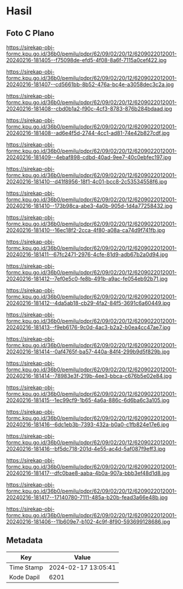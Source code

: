 # Hasil

## Foto C Plano

https://sirekap-obj-formc.kpu.go.id/36b0/pemilu/pdpr/62/09/02/20/12/6209022012001-20240216-181405--f75098de-efd5-4f08-8a6f-7115a0cef422.jpg

https://sirekap-obj-formc.kpu.go.id/36b0/pemilu/pdpr/62/09/02/20/12/6209022012001-20240216-181407--cd5661bb-8b52-476a-bc4e-a3058dec3c2a.jpg

https://sirekap-obj-formc.kpu.go.id/36b0/pemilu/pdpr/62/09/02/20/12/6209022012001-20240216-181408--cbd0b1a2-f90c-4cf3-8783-876b284bdaad.jpg

https://sirekap-obj-formc.kpu.go.id/36b0/pemilu/pdpr/62/09/02/20/12/6209022012001-20240216-181408--ad6e4f5d-2744-4cc1-ad81-74e42b827cdf.jpg

https://sirekap-obj-formc.kpu.go.id/36b0/pemilu/pdpr/62/09/02/20/12/6209022012001-20240216-181409--4ebaf898-cdbd-40ad-9ee7-40c0ebfec197.jpg

https://sirekap-obj-formc.kpu.go.id/36b0/pemilu/pdpr/62/09/02/20/12/6209022012001-20240216-181410--d41f8956-18f1-4c01-bcc8-2c53534558f6.jpg

https://sirekap-obj-formc.kpu.go.id/36b0/pemilu/pdpr/62/09/02/20/12/6209022012001-20240216-181410--173b98ca-abe3-4a0b-905d-1d4a77258432.jpg

https://sirekap-obj-formc.kpu.go.id/36b0/pemilu/pdpr/62/09/02/20/12/6209022012001-20240216-181410--16ec18f2-2cca-4f80-a08a-ca74d9f741fb.jpg

https://sirekap-obj-formc.kpu.go.id/36b0/pemilu/pdpr/62/09/02/20/12/6209022012001-20240216-181411--67fc2471-2976-4cfe-81d9-adb67b2a0d94.jpg

https://sirekap-obj-formc.kpu.go.id/36b0/pemilu/pdpr/62/09/02/20/12/6209022012001-20240216-181412--7ef0e5c0-fe8b-491b-a9ac-fe054eb92b71.jpg

https://sirekap-obj-formc.kpu.go.id/36b0/pemilu/pdpr/62/09/02/20/12/6209022012001-20240216-181412--4da5ab18-cb29-4fa2-84f5-3691c6a60449.jpg

https://sirekap-obj-formc.kpu.go.id/36b0/pemilu/pdpr/62/09/02/20/12/6209022012001-20240216-181413--f9eb6176-9c0d-4ac3-b2a2-b0ea4cc47ae7.jpg

https://sirekap-obj-formc.kpu.go.id/36b0/pemilu/pdpr/62/09/02/20/12/6209022012001-20240216-181414--0af4765f-ba57-440a-84f4-299b9d5f829b.jpg

https://sirekap-obj-formc.kpu.go.id/36b0/pemilu/pdpr/62/09/02/20/12/6209022012001-20240216-181414--78983e3f-219b-4ee3-bbca-c676b5e02e84.jpg

https://sirekap-obj-formc.kpu.go.id/36b0/pemilu/pdpr/62/09/02/20/12/6209022012001-20240216-181415--1ec99cf9-1b65-4a6a-886c-6d6ba6c3a105.jpg

https://sirekap-obj-formc.kpu.go.id/36b0/pemilu/pdpr/62/09/02/20/12/6209022012001-20240216-181416--6dc1eb3b-7393-432a-b0a0-c1fb824e17e6.jpg

https://sirekap-obj-formc.kpu.go.id/36b0/pemilu/pdpr/62/09/02/20/12/6209022012001-20240216-181416--bf5dc718-201d-4e55-ac4d-5af087f9eff3.jpg

https://sirekap-obj-formc.kpu.go.id/36b0/pemilu/pdpr/62/09/02/20/12/6209022012001-20240216-181417--dfc0bae8-aaba-4b0a-907a-bbb3ef48d1d8.jpg

https://sirekap-obj-formc.kpu.go.id/36b0/pemilu/pdpr/62/09/02/20/12/6209022012001-20240216-181417--17140780-7111-485a-b20b-fead3a66e48b.jpg

https://sirekap-obj-formc.kpu.go.id/36b0/pemilu/pdpr/62/09/02/20/12/6209022012001-20240216-181406--11b609e7-b102-4c9f-8f90-593699128686.jpg


## Metadata

| Key        | Value               |
| ---------- | ------------------- |
| Time Stamp | 2024-02-17 13:05:41 |
| Kode Dapil | 6201                |



